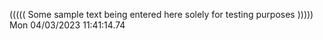 ((((( Some sample text being entered here solely for testing purposes ))))) Mon 04/03/2023 11:41:14.74
